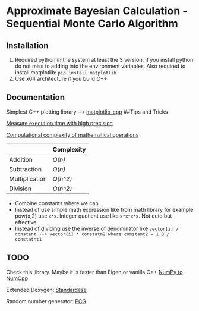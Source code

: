 # Approximate Bayesian Calculation - Sequential Monte Carlo Algorithm

## Installation
1. Required python in the system at least the 3 version. If you install python do not miss to adding into the environment variables. Also required to install matplotlib: ```pip install matplotlib```
2. Use x64 architecture if you build C++
## Documentation
Simplest C++ plotting library --> [matplotlib-cpp](https://github.com/lava/matplotlib-cpp)
##Tips and Tricks

[Measure execution time with high precision](https://www.geeksforgeeks.org/measure-execution-time-with-high-precision-in-c-c/)

[Computational complexity of mathematical operations](https://en.wikipedia.org/wiki/Computational_complexity_of_mathematical_operations)

|                |Complexity                          
|----------------|-------------------------------
|Addition        |*O(n)*
|Subtraction     |*O(n)*        
|Multiplication  |*O(n^2)*
|Division        |*O(n^2)*

- Combine constants where we can
- Instead of use simple math expression like from math library for example pow(x,2) use ```x*x```. Integer quotient use like ```x*x*x*x```. Not cute but effective. 
- Instead of dividing use the inverse of denominator like 
```vector[i] / constant --> vector[i] * constatn2 where constant2 = 1.0 / constatnt1```

## TODO

Check this library. Maybe it is faster than Eigen or vanilla C++
[NumPy to NumCpp](https://github.com/dpilger26/NumCpp)

Extended Doxygen: [Standardese](https://github.com/standardese/standardese)

Random number generator: [PCG](https://www.pcg-random.org/using-pcg-cpp.html)
